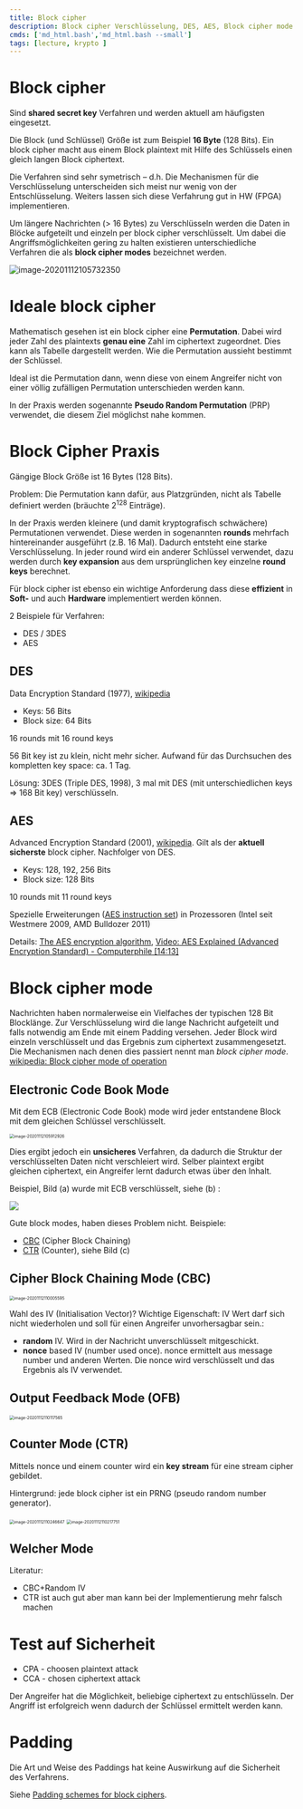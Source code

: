 ```yaml
---
title: Block cipher
description: Block cipher Verschlüsselung, DES, AES, Block cipher mode
cmds: ['md_html.bash','md_html.bash --small']
tags: [lecture, krypto ]
---
```




# Block cipher

Sind **shared secret key** Verfahren und werden aktuell am häufigsten eingesetzt.

Die Block (und Schlüssel) Größe ist zum Beispiel **16 Byte** (128 Bits).
Ein block cipher macht aus einem Block plaintext mit Hilfe des Schlüssels einen gleich langen Block ciphertext.

Die Verfahren sind sehr symetrisch – d.h. Die Mechanismen für die Verschlüsselung unterscheiden sich meist nur wenig von der Entschlüsselung. Weiters lassen sich diese Verfahrung gut in HW (FPGA) implementieren.

Um längere Nachrichten (> 16 Bytes) zu Verschlüsseln werden die Daten in Blöcke aufgeteilt und einzeln per block cipher verschlüsselt. Um dabei die Angriffsmöglichkeiten gering zu halten existieren unterschiedliche Verfahren die als **block cipher modes** bezeichnet werden.

![image-20201112105732350](fig/image-20201112105732350.png)




# Ideale block cipher

Mathematisch gesehen ist ein block cipher eine **Permutation**. Dabei wird jeder Zahl des plaintexts **genau eine** Zahl im ciphertext zugeordnet. Dies kann als Tabelle dargestellt werden.  Wie die Permutation aussieht bestimmt der Schlüssel.

Ideal ist die Permutation dann, wenn diese von einem Angreifer nicht von einer völlig zufälligen Permutation unterschieden werden kann. 

In der Praxis werden sogenannte **Pseudo Random Permutation** (PRP) verwendet, die diesem Ziel möglichst nahe kommen.




# Block Cipher Praxis

Gängige Block Größe ist 16 Bytes (128 Bits).

Problem: Die Permutation kann dafür, aus Platzgründen, nicht als Tabelle definiert werden (bräuchte $2^{128}$ Einträge).

In der Praxis werden kleinere (und damit kryptografisch schwächere) Permutationen verwendet. Diese werden in sogenannten **rounds** mehrfach hintereinander ausgeführt (z.B. 16 Mal). Dadurch entsteht eine starke Verschlüsselung. In jeder round wird ein anderer Schlüssel verwendet, dazu werden durch **key expansion** aus dem ursprünglichen key einzelne **round keys** berechnet.

Für block cipher ist ebenso ein wichtige Anforderung dass diese **effizient** in **Soft-** und auch **Hardware** implementiert werden können.

2 Beispiele für Verfahren:

- DES / 3DES
- AES




## DES

Data Encryption Standard (1977),
[wikipedia](https://en.wikipedia.org/wiki/Data_Encryption_Standard)

- Keys: 56 Bits
- Block size: 64 Bits

16 rounds mit 16 round keys

56 Bit key ist zu klein, nicht mehr sicher. Aufwand für das Durchsuchen des kompletten key space: ca. 1 Tag.

Lösung: 3DES (Triple DES, 1998), 3 mal mit DES (mit unterschiedlichen keys => 168 Bit key) verschlüsseln.




## AES

Advanced Encryption Standard (2001), [wikipedia](https://en.wikipedia.org/wiki/Advanced_Encryption_Standard). Gilt als der **aktuell sicherste** block cipher. Nachfolger von DES.

- Keys: 128, 192, 256 Bits
- Block size: 128 Bits

10 rounds mit 11 round keys 

Spezielle Erweiterungen ([AES instruction set](https://en.wikipedia.org/wiki/AES_instruction_set)) in Prozessoren (Intel seit Westmere 2009, AMD Bulldozer 2011)

Details: [The AES encryption algorithm](http://www.samiam.org/rijndael.html), [Video: AES Explained (Advanced Encryption Standard) - Computerphile [14:13]](https://youtu.be/O4xNJsjtN6E)



# Block cipher mode

Nachrichten haben normalerweise ein Vielfaches der typischen 128 Bit Blocklänge. Zur Verschlüsselung wird die lange Nachricht aufgeteilt und falls notwendig am Ende mit einem Padding versehen.
Jeder Block wird einzeln verschlüsselt und das Ergebnis zum ciphertext zusammengesetzt.
Die Mechanismen nach denen dies passiert nennt man *block cipher mode*.
[wikipedia: Block cipher mode of operation](https://en.wikipedia.org/wiki/Block_cipher_mode_of_operation)




## Electronic Code Book Mode

Mit dem ECB (Electronic Code Book) mode wird jeder entstandene Block mit dem gleichen Schlüssel verschlüsselt. 

<img src="fig/image-20201112105912926.png" alt="image-20201112105912926" style="zoom:50%;" />

Dies ergibt jedoch ein **unsicheres** Verfahren, da dadurch die Struktur der verschlüsselten Daten nicht verschleiert wird. Selber plaintext ergibt gleichen ciphertext, ein Angreifer lernt dadurch etwas über den Inhalt. 

Beispiel, Bild (a) wurde mit ECB verschlüsselt, siehe (b) :

![](fig/Tux_aes_ecb_ctr.jpg)

Gute block modes, haben dieses Problem nicht. Beispiele:

- [CBC](https://en.wikipedia.org/wiki/Block_cipher_mode_of_operation#Cipher_Block_Chaining_.28CBC.29) (Cipher Block Chaining)
- [CTR](https://en.wikipedia.org/wiki/Block_cipher_mode_of_operation#Counter_.28CTR.29) (Counter), siehe Bild (c)




## Cipher Block Chaining Mode (CBC)

<img src="fig/image-20201112110005595.png" alt="image-20201112110005595" style="zoom:50%;" />

Wahl des IV (Initialisation Vector)?  Wichtige Eigenschaft: IV Wert darf sich nicht wiederholen und soll für einen Angreifer unvorhersagbar sein.:

- **random** IV. Wird in der Nachricht unverschlüsselt mitgeschickt.
- **nonce** based IV (number used once). nonce ermittelt aus message number und anderen Werten. Die nonce wird verschlüsselt und das Ergebnis als IV verwendet. 



## Output Feedback Mode (OFB)

<img src="fig/image-20201112110117565.png" alt="image-20201112110117565" style="zoom:50%;" />



## Counter Mode (CTR)

Mittels nonce und einem counter wird ein **key stream** für eine stream cipher gebildet.

Hintergrund: jede block cipher ist ein PRNG (pseudo random number generator).

<img src="fig/image-20201112110246647.png" alt="image-20201112110246647" style="zoom:50%;" />

<img src="fig/image-20201112110217751.png" alt="image-20201112110217751" style="zoom:50%;" />

## Welcher Mode

Literatur:

- CBC+Random IV
- CTR ist auch gut aber man kann bei der Implementierung mehr falsch machen

# Test auf Sicherheit

- CPA - choosen plaintext attack
- CCA - chosen ciphertext attack

Der Angreifer hat die Möglichkeit, beliebige ciphertext zu entschlüsseln. Der Angriff ist erfolgreich wenn dadurch der Schlüssel ermittelt werden kann.



# Padding

Die Art und Weise des Paddings hat keine Auswirkung auf die Sicherheit des Verfahrens.

Siehe [Padding schemes for block ciphers](https://www.cryptosys.net/pki/manpki/pki_paddingschemes.html).

